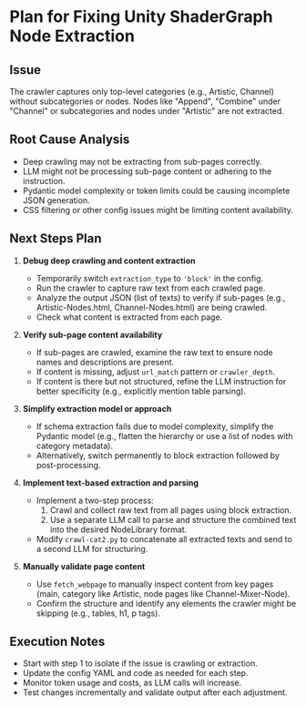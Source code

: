 # Plan for Fixing Unity ShaderGraph Node Extraction

## Issue
The crawler captures only top-level categories (e.g., Artistic, Channel) without subcategories or nodes. Nodes like "Append", "Combine" under "Channel" or subcategories and nodes under "Artistic" are not extracted.

## Root Cause Analysis
- Deep crawling may not be extracting from sub-pages correctly.
- LLM might not be processing sub-page content or adhering to the instruction.
- Pydantic model complexity or token limits could be causing incomplete JSON generation.
- CSS filtering or other config issues might be limiting content availability.

## Next Steps Plan

1. **Debug deep crawling and content extraction**
   - Temporarily switch `extraction_type` to `'block'` in the config.
   - Run the crawler to capture raw text from each crawled page.
   - Analyze the output JSON (list of texts) to verify if sub-pages (e.g., Artistic-Nodes.html, Channel-Nodes.html) are being crawled.
   - Check what content is extracted from each page.

2. **Verify sub-page content availability**
   - If sub-pages are crawled, examine the raw text to ensure node names and descriptions are present.
   - If content is missing, adjust `url_match` pattern or `crawler_depth`.
   - If content is there but not structured, refine the LLM instruction for better specificity (e.g., explicitly mention table parsing).

3. **Simplify extraction model or approach**
   - If schema extraction fails due to model complexity, simplify the Pydantic model (e.g., flatten the hierarchy or use a list of nodes with category metadata).
   - Alternatively, switch permanently to block extraction followed by post-processing.

4. **Implement text-based extraction and parsing**
   - Implement a two-step process:
     1. Crawl and collect raw text from all pages using block extraction.
     2. Use a separate LLM call to parse and structure the combined text into the desired NodeLibrary format.
   - Modify `crawl-cat2.py` to concatenate all extracted texts and send to a second LLM for structuring.

5. **Manually validate page content**
   - Use `fetch_webpage` to manually inspect content from key pages (main, category like Artistic, node pages like Channel-Mixer-Node).
   - Confirm the structure and identify any elements the crawler might be skipping (e.g., tables, h1, p tags).

## Execution Notes
- Start with step 1 to isolate if the issue is crawling or extraction.
- Update the config YAML and code as needed for each step.
- Monitor token usage and costs, as LLM calls will increase.
- Test changes incrementally and validate output after each adjustment.